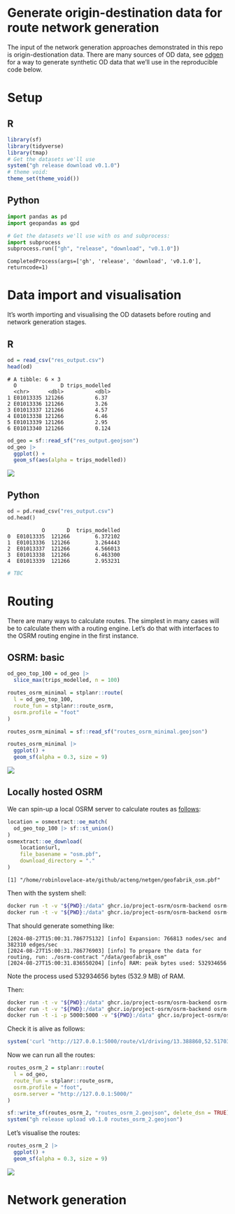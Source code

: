 # Generate origin-destination data for route network generation


The input of the network generation approaches demonstrated in this repo
is origin-destionation data. There are many sources of OD data, see
[odgen](odgen.qmd) for a way to generate synthetic OD data that we’ll
use in the reproducible code below.

# Setup

<div class="panel-tabset" group="language">

## R

<!---
 jn: I would suggest to use specific packages from tidyverse instead of attaching the whole tidyverse 
&#10;rl: Why? Tidyverse is popular and it makes life easy.
Also that's the approach in the teaching materials.
For the book and for software development that's another matter but for this blog post I think it's fine.
--->

``` r
library(sf)
library(tidyverse)
library(tmap)
# Get the datasets we'll use
system("gh release download v0.1.0")
# theme void:
theme_set(theme_void())
```

## Python

``` python
import pandas as pd
import geopandas as gpd

# Get the datasets we'll use with os and subprocess:
import subprocess
subprocess.run(["gh", "release", "download", "v0.1.0"])
```

    CompletedProcess(args=['gh', 'release', 'download', 'v0.1.0'], returncode=1)

</div>

# Data import and visualisation

It’s worth importing and visualising the OD datasets before routing and
network generation stages.

<div class="panel-tabset" group="language">

## R

``` r
od = read_csv("res_output.csv")
head(od)
```

    # A tibble: 6 × 3
      O              D trips_modelled
      <chr>      <dbl>          <dbl>
    1 E01013335 121266          6.37 
    2 E01013336 121266          3.26 
    3 E01013337 121266          4.57 
    4 E01013338 121266          6.46 
    5 E01013339 121266          2.95 
    6 E01013340 121266          0.124

``` r
od_geo = sf::read_sf("res_output.geojson")
od_geo |>
  ggplot() +
  geom_sf(aes(alpha = trips_modelled))
```

![](README_files/figure-commonmark/desire-lines-r-1.png)

## Python

``` python
od = pd.read_csv("res_output.csv")
od.head()
```

               O       D  trips_modelled
    0  E01013335  121266        6.372102
    1  E01013336  121266        3.264443
    2  E01013337  121266        4.566013
    3  E01013338  121266        6.463300
    4  E01013339  121266        2.953231

``` python
# TBC
```

</div>

# Routing

There are many ways to calculate routes. The simplest in many cases will
be to calculate them with a routing engine. Let’s do that with
interfaces to the OSRM routing engine in the first instance.

## OSRM: basic

``` r
od_geo_top_100 = od_geo |>
  slice_max(trips_modelled, n = 100) 
```

``` r
routes_osrm_minimal = stplanr::route(
  l = od_geo_top_100,
  route_fun = stplanr::route_osrm,
  osrm.profile = "foot"
)
```

``` r
routes_osrm_minimal = sf::read_sf("routes_osrm_minimal.geojson")
```

``` r
routes_osrm_minimal |>
  ggplot() +
  geom_sf(alpha = 0.3, size = 9)
```

![](README_files/figure-commonmark/osrm-basic-1.png)

## Locally hosted OSRM

We can spin-up a local OSRM server to calculate routes as
[follows](https://github.com/Project-OSRM/osrm-backend#using-docker):

``` r
location = osmextract::oe_match(
  od_geo_top_100 |> sf::st_union()
)
osmextract::oe_download(
    location$url,
    file_basename = "osm.pbf",
    download_directory = "."
)
```

    [1] "/home/robinlovelace-ate/github/acteng/netgen/geofabrik_osm.pbf"

Then with the system shell:

``` bash
docker run -t -v "${PWD}:/data" ghcr.io/project-osrm/osrm-backend osrm-extract -p /opt/car.lua /data/geofabrik_osm.pbf || echo "osrm-extract failed"
docker run -t -v "${PWD}:/data" ghcr.io/project-osrm/osrm-backend osrm-extract -p /opt/car.lua /data/geofrabik_osm.osm.pbf || echo "osrm-extract failed"
```

That should generate something like:

    [2024-08-27T15:00:31.786775132] [info] Expansion: 766813 nodes/sec and 382310 edges/sec
    [2024-08-27T15:00:31.786776903] [info] To prepare the data for routing, run: ./osrm-contract "/data/geofabrik_osm"
    [2024-08-27T15:00:31.836550204] [info] RAM: peak bytes used: 532934656

Note the process used 532934656 bytes (532.9 MB) of RAM.

Then:

``` bash
docker run -t -v "${PWD}:/data" ghcr.io/project-osrm/osrm-backend osrm-partition /data/geofabrik_osm.osrm || echo "osrm-partition failed"
docker run -t -v "${PWD}:/data" ghcr.io/project-osrm/osrm-backend osrm-customize /data/geofabrik_osm.osrm || echo "osrm-customize failed"
docker run -t -i -p 5000:5000 -v "${PWD}:/data" ghcr.io/project-osrm/osrm-backend osrm-routed --algorithm mld /data/geofabrik_osm
```

Check it is alive as follows:

``` r
system('curl "http://127.0.0.1:5000/route/v1/driving/13.388860,52.517037;13.385983,52.496891?steps=true"')
```

Now we can run all the routes:

``` r
routes_osrm_2 = stplanr::route(
  l = od_geo,
  route_fun = stplanr::route_osrm,
  osrm.profile = "foot",
  osrm.server = "http://127.0.0.1:5000/"
)
```

``` r
sf::write_sf(routes_osrm_2, "routes_osrm_2.geojson", delete_dsn = TRUE) 
system("gh release upload v0.1.0 routes_osrm_2.geojson")
```

Let’s visualise the routes:

``` r
routes_osrm_2 |>
  ggplot() +
  geom_sf(alpha = 0.3, size = 9)
```

![](README_files/figure-commonmark/osrm-locally-hosted-1.png)

# Network generation
